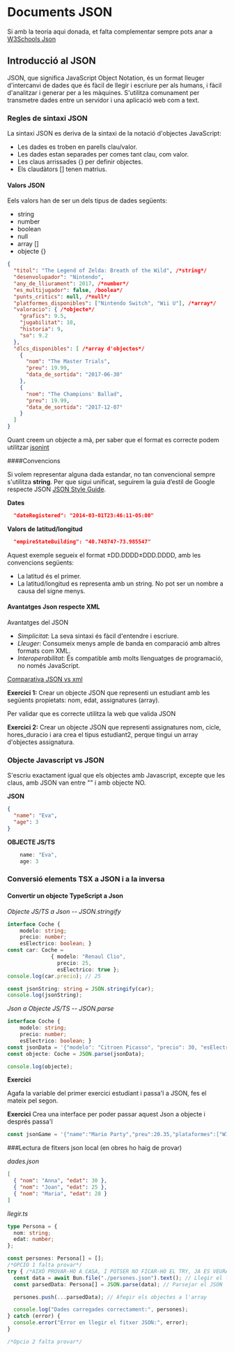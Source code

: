 # Documents JSON

Si amb la teoría aqui donada, et falta complementar sempre pots anar a [W3Schools Json](https://www.w3schools.com/js/js_json_intro.asp)


## Introducció al JSON

JSON, que significa JavaScript Object Notation, és un format lleuger d'intercanvi de dades que és fàcil de llegir i escriure per als humans, i fàcil d'analitzar i generar per a les màquines. S'utilitza comunament per transmetre dades entre un servidor i una aplicació web com a text.


### Regles de sintaxi JSON
La sintaxi JSON es deriva de la sintaxi de la notació d'objectes JavaScript:

- Les dades es troben en parells clau/valor.
- Les dades estan separades per comes tant clau, com valor.
- Les claus arrissades {} per definir  objectes.
- Els claudàtors [] tenen matrius.

#### Valors JSON
Eels valors han de ser un dels tipus de dades següents:

- string
- number
- boolean
- null
- array []
- objecte {}

```json
{
  "titol": "The Legend of Zelda: Breath of the Wild", /*string*/
  "desenvolupador": "Nintendo",
  "any_de_lliurament": 2017, /*number*/
  "es_multijugador": false, /boolea*/
  "punts_critics": null, /*null*/
  "platformes_disponibles": ["Nintendo Switch", "Wii U"], /*array*/
  "valoracio": { /*objecte*/
    "grafics": 9.5,
    "jugabilitat": 10,
    "historia": 9,
    "so": 9.2
  },
  "dlcs_disponibles": [ /*array d'objectes*/
    {
      "nom": "The Master Trials",
      "preu": 19.99,
      "data_de_sortida": "2017-06-30"
    },
    {
      "nom": "The Champions' Ballad",
      "preu": 19.99,
      "data_de_sortida": "2017-12-07"
    }
  ]
}
```

Quant creem un objecte a mà, per saber que el format es correcte podem utilitzar [jsonint](https://jsonlint.com/)

####Convencions

Si volem representar alguna dada estandar, no tan convencional sempre s'utilitza **string**. Per que sigui unificat, seguirem la guia d’estil de Google respecte JSON  [JSON Style Guide](https://google.github.io/styleguide/jsoncstyleguide.xml).

**Dates**
```json
  "dateRegistered": "2014-03-01T23:46:11-05:00"
```

**Valors de latitud/longitud**
```json
  "empireStateBuilding": "40.748747-73.985547"
```
Aquest exemple segueix el format ±DD.DDDD±DDD.DDDD, amb les convencions següents:

* La latitud és el primer.
* La latitud/longitud es representa amb un string. No pot ser un nombre a causa del signe menys.
  
#### Avantatges Json respecte XML
Avantatges del JSON

+ *Simplicitat*: La seva sintaxi és fàcil d'entendre i escriure.
+ *Lleuger*: Consumeix menys ample de banda en comparació amb altres formats com XML.
+ *Interoperabilitat*: És compatible amb molts llenguatges de programació, no només JavaScript.

<a href="https://www.w3schools.com/js/js_json_xml.asp" target="_blank" rel="noopener noreferrer">Comparativa JSON vs xml</a>

**Exercici 1:**
Crear un objecte JSON que representi un estudiant amb les següents propietats: nom, edat, assignatures (array).

Per validar que es correcte utilitza la web que valida JSON

**Exercici 2:**
Crear un objecte JSON que representi assignatures nom, cicle, hores_duracio i ara crea el tipus estudiant2, perque tingui un array d'objectes assignatura.


### Objecte Javascript vs JSON

S'escriu exactament igual que els objectes amb Javascript, excepte que les claus, amb JSON van entre "" i amb objecte NO.

**JSON**
```json
{
  "name": "Eva",
  "age": 3
}
```
**OBJECTE JS/TS**
```typescript
    name: "Eva",
    age: 3
```

### Conversió elements TSX a JSON i a la inversa

#### Convertir un objecte TypeScript a Json

*Objecte JS/TS a Json -- JSON.stringify*
```typescript
interface Coche {
    modelo: string;
    precio: number;
    esElectrico: boolean; }
const car: Coche =
              { modelo: "Renaul Clio",
                precio: 25,
                esElectrico: true };
console.log(car.precio); // 25

const jsonString: string = JSON.stringify(car);
console.log(jsonString);
```

*Json a Objecte JS/TS -- JSON.parse*
```typescript
interface Coche {
    modelo: string;
    precio: number;
    esElectrico: boolean; }
const jsonData = '{"modelo": "Citroen Picasso", "precio": 30, "esElectrico":false}';
const objecte: Coche = JSON.parse(jsonData);

console.log(objecte);
```

**Exercici**

Agafa la variable del primer exercici estudiant i passa'l a JSON, fes el mateix pel segon.

**Exercici**
Crea una interface per poder passar aquest Json a objecte i després passa'l

```typescript
const jsonGame = '{"name":"Mario Party","preu":20.35,"plataformes":["WII","Switch","PS5"]}';
```

###Lectura de fitxers json local (en obres ho haig de provar) 

*dades.json*
```json
[
  { "nom": "Anna", "edat": 30 },
  { "nom": "Joan", "edat": 25 },
  { "nom": "Maria", "edat": 28 }
]
```

*llegir.ts*
```typescript
type Persona = {
  nom: string;
  edat: number;
};

const persones: Persona[] = [];
/*OPCIO 1 falta provar*/
try { /*AIXÒ PROVAR-HO A CASA, I POTSER NO FICAR-HO EL TRY, JA ES VEURÀ*/
  const data = await Bun.file("./persones.json").text(); // Llegir el fitxer JSON
  const parsedData: Persona[] = JSON.parse(data); // Parsejar el JSON

  persones.push(...parsedData); // Afegir els objectes a l'array

  console.log("Dades carregades correctament:", persones);
} catch (error) {
  console.error("Error en llegir el fitxer JSON:", error);
}

/*Opcio 2 falta provar*/
```
